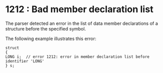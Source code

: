# 1212 : Bad member declaration list

The parser detected an error in the list of data member declarations of a structure before the specified symbol.

&#x20;

The following example illustrates this error:&#x20;

```
struct
{
LONG i;  // error 1212: error in member declaration list before identifier 'LONG'
} s;
```

&#x20;
